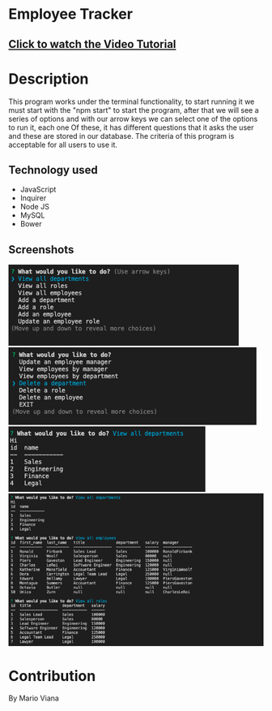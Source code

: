 # Employee Tracker


## [Click to watch the Video Tutorial](https://drive.google.com/file/d/1-bqVIk4zc7GhzHUy9IfIa3xG9OgaAVYS/view)


# Description
This program works under the terminal functionality, to start running it we must start with the "npm start" to start the program, after that we will see a series of options and with our arrow keys we can select one of the options to run it, each one Of these, it has different questions that it asks the user and these are stored in our database. The criteria of this program is acceptable for all users to use it. 

## Technology used
* JavaScript
* Inquirer
* Node JS
* MySQL
* Bower

## Screenshots

![](assets/images/one.png)
![](assets/images/two.png)
![](assets/images/three.png)
![](assets/images/four.png)

# Contribution

By Mario Viana
